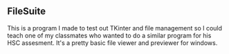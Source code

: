 ## FileSuite

This is a program I made to test out TKinter and file management so I could teach one of my classmates who wanted to do a similar program for his HSC assesment. It's a pretty basic file viewer and previewer for windows.
